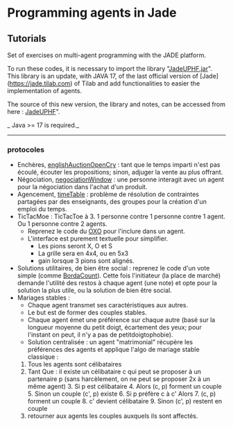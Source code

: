 <meta name="description" content="Programming multi-agent in Java : use of an updated version of the Jade 
platform. Materials for Jade Tutorial : communication, protocols, votes, services, behaviors, ..." />

# Programming agents in Jade
## Tutorials

Set of exercises on multi-agent programming with the JADE platform.

To run these codes, it is necessary to import the library "[JadeUPHF.jar](https://github.com/EmmanuelADAM/JadeUPHF/blob/master/JadeUPHF.jar)".
This library is an update, with JAVA 17, of the last official version of  [Jade]
(https://jade.tilab.com) of Tilab and add functionalities to easier the implementation of agents.

The source of this new version, the library and notes, can be accessed from here : [JadeUPHF](https://emmanueladam.github.io/JadeUPHF/)".

_ Java >= 17 is required._


----


### protocoles

- Enchères, [englishAuctionOpenCry](https://github.com/EmmanuelADAM/jade/tree/english/td/englishAuctionOpenCry) : tant que le temps imparti n'est pas écoulé, écouter les propositions; sinon, adjuger la vente au plus offrant.
- Négociation,  [negociationWindow](https://github.com/EmmanuelADAM/jade/tree/english/td/negociationWindow) : une personne interagit avec un agent pour la négociation dans l'achat d'un produit.
- Agencement, [timeTable](https://github.com/EmmanuelADAM/jade/tree/english/td/timeTable) : problème de résolution de contraintes partagées par des enseignants, des groupes pour la création d'un emploi du temps.
- TicTacMoe : TicTacToe à 3. 1 personne contre 1 personne contre 1 agent. Ou 1 personne contre 2 agents.
  - Reprenez le code du [OXO](https://github.com/EmmanuelADAM/IntelligenceArtificielleJava/tree/master/MCTS/OXO) pour l'inclure dans un agent. 
  - L'interface est purement textuelle pour simplifier.
    - Les pions seront X, O et S
    - La grille sera en 4x4, ou en 5x3
    - gain lorsque 3 pions sont alignés.
- Solutions utilitaires, de bien être social : reprenez le code d'un vote simple (comme [BordaCount](https://github.com/EmmanuelADAM/jade/tree/english/protocols/bordaCount)). Cette fois l'initiateur (la place de marché) demande l'utilité des restos à chaque agent (une note) et opte pour la solution la plus utile, ou la solution de bien être social. 
- Mariages stables : 
  - Chaque agent transmet ses caractéristiques aux autres.  
  - Le but est de former des couples stables.
  - Chaque agent émet une préférence sur chaque autre (basé sur la longueur moyenne du petit doigt, écartement des yeux; pour l'instant on peut, il n'y a pas de petitdoigtophobie).
  - Solution centralisée : un agent "matrimonial" récupère les préférences des agents et applique l'algo de mariage stable classique : 
  1. Tous les agents sont célibataires
  2. Tant Que : il existe un célibataire c qui peut se proposer à un partenaire p (sans harcèlement, on ne peut se proposer 2x à un même agent) 
     3. Si p est célibataire
     4. Alors (c, p) forment un couple
     5. Sinon un couple (c', p) existe 
        6. Si p préfère c à c' Alors 
           7. (c, p) forment un couple
           8. c' devient célibataire 
        9. Sinon (c', p) restent en couple
  3. retourner aux agents les couples auxquels ils sont affectés.

